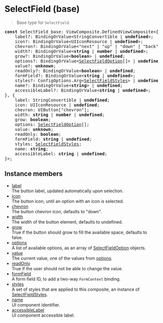 # SelectField (base)

> Base type for `SelectField`.

<pre class="docgen_signature"><b>const</b> SelectField_base: ViewComposite.DefinedViewComposite&lt;{<br>    label?: BindingOrValue&lt;StringConvertible | <b>undefined</b>&gt;;<br>    icon?: BindingOrValue&lt;UIIconResource | <b>undefined</b>&gt;;<br>    chevron?: BindingOrValue&lt;&quot;next&quot; | &quot;up&quot; | &quot;down&quot; | &quot;back&quot; | <b>undefined</b>&gt;;<br>    width?: BindingOrValue&lt;<b>string</b> | <b>number</b> | <b>undefined</b>&gt;;<br>    grow?: BindingOrValue&lt;<b>boolean</b>&gt; | <b>undefined</b>;<br>    options?: BindingOrValue&lt;<a href="SelectFieldOption.md">SelectFieldOption</a>[]&gt; | <b>undefined</b>;<br>    value?: <b>unknown</b>;<br>    readOnly?: BindingOrValue&lt;<b>boolean</b>&gt; | <b>undefined</b>;<br>    formField?: BindingOrValue&lt;<b>string</b> | <b>undefined</b>&gt;;<br>    styles?: ConfigOptions.Arg&lt;<a href="SelectFieldStyles.md">SelectFieldStyles</a>&gt; | <b>undefined</b>;<br>    name?: BindingOrValue&lt;<b>string</b>&gt; | <b>undefined</b>;<br>    accessibleLabel?: BindingOrValue&lt;<b>string</b> | <b>undefined</b>&gt;;<br>}, {<br>    label: StringConvertible | <b>undefined</b>;<br>    icon: UIIconResource | <b>undefined</b>;<br>    chevron: UIButton[&quot;chevron&quot;];<br>    width: <b>string</b> | <b>number</b> | <b>undefined</b>;<br>    grow: <b>boolean</b>;<br>    options: <a href="SelectFieldOption.md">SelectFieldOption</a>[];<br>    value: <b>unknown</b>;<br>    readOnly: <b>boolean</b>;<br>    formField: <b>string</b> | <b>undefined</b>;<br>    styles: <a href="SelectFieldStyles.md">SelectFieldStyles</a>;<br>    name: <b>string</b>;<br>    accessibleLabel: <b>string</b> | <b>undefined</b>;<br>}&gt;;</pre>

## Instance members

- [<!--{ref:property}-->label](SelectField_base_label.md) \
    The button label, updated automatically upon selection.
- [<!--{ref:property}-->icon](SelectField_base_icon.md) \
    The button icon, until an option with an icon is selected.
- [<!--{ref:property}-->chevron](SelectField_base_chevron.md) \
    The button chevron icon, defaults to "down".
- [<!--{ref:property}-->width](SelectField_base_width.md) \
    The width of the button element, defaults to undefined.
- [<!--{ref:property}-->grow](SelectField_base_grow.md) \
    True if the button should grow to fill the available space, defaults to false.
- [<!--{ref:property}-->options](SelectField_base_options.md) \
    A list of available options, as an array of [SelectFieldOption](SelectFieldOption.md) objects.
- [<!--{ref:property}-->value](SelectField_base_value.md) \
    The current value, one of the values from [options](SelectField_base_options.md).
- [<!--{ref:property}-->readOnly](SelectField_base_readOnly.md) \
    True if the user should not be able to change the value.
- [<!--{ref:property}-->formField](SelectField_base_formField.md) \
    A form field ID, to add a two-way `FormContext` binding.
- [<!--{ref:property}-->styles](SelectField_base_styles.md) \
    A set of styles that are applied to this composite, an instance of [SelectFieldStyles](SelectFieldStyles.md).
- [<!--{ref:property}-->name](SelectField_base_name.md) \
    UI component identifier.
- [<!--{ref:property}-->accessibleLabel](SelectField_base_accessibleLabel.md) \
    UI component accessible label.